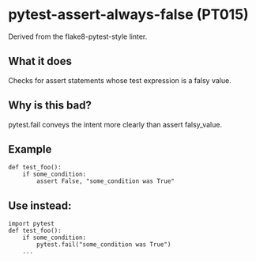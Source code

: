 # pytest-assert-always-false (PT015)
Derived from the flake8-pytest-style linter.
## What it does
Checks for assert statements whose test expression is a falsy value.
## Why is this bad?
pytest.fail conveys the intent more clearly than assert falsy_value.
## Example
```
def test_foo():
    if some_condition:
        assert False, "some_condition was True"
```
## Use instead:
```
import pytest
def test_foo():
    if some_condition:
        pytest.fail("some_condition was True")
    ...
```